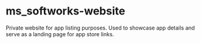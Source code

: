 # ms_softworks-website
Private website for app listing purposes. Used to showcase app details and serve as a landing page for app store links.
